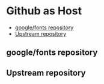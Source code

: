 # Github as Host

* [google/fonts repository](#googlefonts-repository)
* [Upstream repository](#upstream-repository)


## google/fonts repository
## Upstream repository
